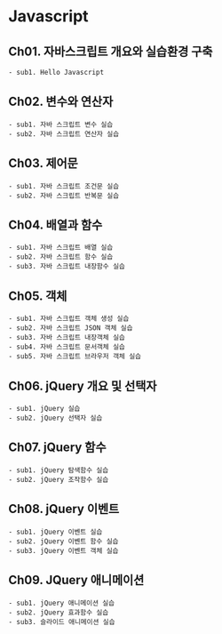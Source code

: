 # Javascript

## Ch01. 자바스크립트 개요와 실습환경 구축
    - sub1. Hello Javascript

## Ch02. 변수와 연산자
    - sub1. 자바 스크립트 변수 실습
    - sub2. 자바 스크립트 연산자 실습

## Ch03. 제어문
    - sub1. 자바 스크립트 조건문 실습
    - sub2. 자바 스크립트 반복문 실습

## Ch04. 배열과 함수
    - sub1. 자바 스크립트 배열 실습
    - sub2. 자바 스크립트 함수 실습
    - sub3. 자바 스크립트 내장함수 실습

## Ch05. 객체
    - sub1. 자바 스크립트 객체 생성 실습
    - sub2. 자바 스크립트 JSON 객체 실습
    - sub3. 자바 스크립트 내장객체 실습
    - sub4. 자바 스크립트 문서객체 실습
    - sub5. 자바 스크립트 브라우저 객체 실습

## Ch06. jQuery 개요 및 선택자
    - sub1. jQuery 실습
    - sub2. jQuery 선택자 실습

## Ch07. jQuery 함수
    - sub1. jQuery 탐색함수 실습
    - sub2. jQuery 조작함수 실습

## Ch08. jQuery 이벤트
    - sub1. jQuery 이벤트 실습
    - sub2. jQuery 이벤트 함수 실습
    - sub3. jQuery 이벤트 객체 실습

## Ch09. JQuery 애니메이션
    - sub1. jQuery 애니메이션 실습
    - sub2. jQuery 효과함수 실습
    - sub3. 슬라이드 애니메이션 실습